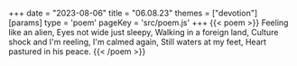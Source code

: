 +++
date = "2023-08-06"
title = "06.08.23"
themes = ["devotion"]
[params]
  type = 'poem'
  pageKey = 'src/poem.js'
+++
{{< poem >}}
Feeling like an alien,
Eyes not wide just sleepy,
Walking in a foreign land,
Culture shock and I'm reeling,
I'm calmed again,
Still waters at my feet,
Heart pastured in his peace.
{{< /poem >}}